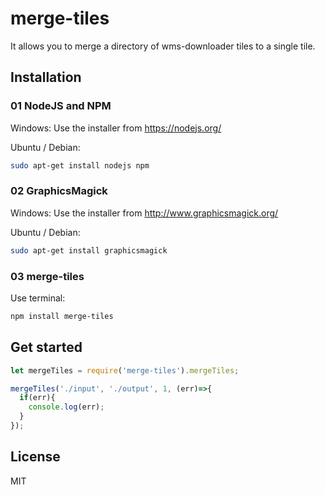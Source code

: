 # merge-tiles
It allows you to merge a directory of wms-downloader tiles to a single tile.


## Installation

### 01 NodeJS and NPM

Windows:
Use the installer from <https://nodejs.org/>

Ubuntu / Debian:
```sh
sudo apt-get install nodejs npm
```

### 02 GraphicsMagick

Windows:
Use the installer from <http://www.graphicsmagick.org/>

Ubuntu / Debian:
```sh
sudo apt-get install graphicsmagick
```

### 03 merge-tiles
Use terminal:
```sh
npm install merge-tiles
```

## Get started

```js
let mergeTiles = require('merge-tiles').mergeTiles;

mergeTiles('./input', './output', 1, (err)=>{
  if(err){
    console.log(err);
  }
});
```

## License
MIT
